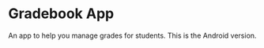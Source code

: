 Gradebook App
==============

An app to help you manage grades for students.  This is the Android version.
